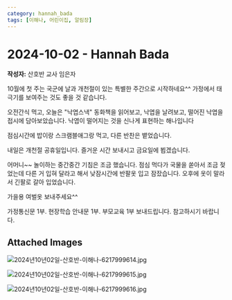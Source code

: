 ```yaml
---
category: hannah_bada
tags: [이해나, 어린이집, 알림장]
---
```


# 2024-10-02 - Hannah Bada

**작성자:** 산호반 교사 임은자  

10월에 첫 주는 국군에 날과 개천절이 있는 특별한 주간으로 시작하네요^^  가정에서 태극기를 보여주는 것도 좋을 것 같습니다.

오전간식 먹고, 오늘은 "낙엽스낵" 동화책을 읽어보고, 낙엽을 날려보고, 떨어진 낙엽을 접시에 담아보았습니다. 낙엽이 떨어지는 것을 신나게 표현하는 해나입니다

점심시간에 밥이랑 스크램블애그랑 먹고, 다른 반찬은 뱉었습니다.

내일은 개천절 공휴일입니다. 즐거운 시간 보내시고 금요일에 뵙겠습니다.

어머니~~ 놀이하는 중간중간 기침은 조금 했습니다. 점심 먹다가 국물을 쏟아서  조금 젖었는데 다른 거 입혀 달라고 해서 낮잠시간에 반팔옷 입고 잠잤습니다. 오후에 옷이 말라서 긴팔로 갈아 입었습니다.

가을용 여벌옷 보내주세요^^

가정통신문 1부.
현장학습 안내문 1부.
부모교육 1부 보내드립니다.  참고하시기 바랍니다.

## Attached Images
![2024년10년02일-산호반-이해나-6217999614.jpg](d:\Users\hannah\Downloads\kids\photo\2024년10년02일-산호반-이해나-6217999614.jpg)

![2024년10년02일-산호반-이해나-6217999615.jpg](d:\Users\hannah\Downloads\kids\photo\2024년10년02일-산호반-이해나-6217999615.jpg)

![2024년10년02일-산호반-이해나-6217999616.jpg](d:\Users\hannah\Downloads\kids\photo\2024년10년02일-산호반-이해나-6217999616.jpg)

